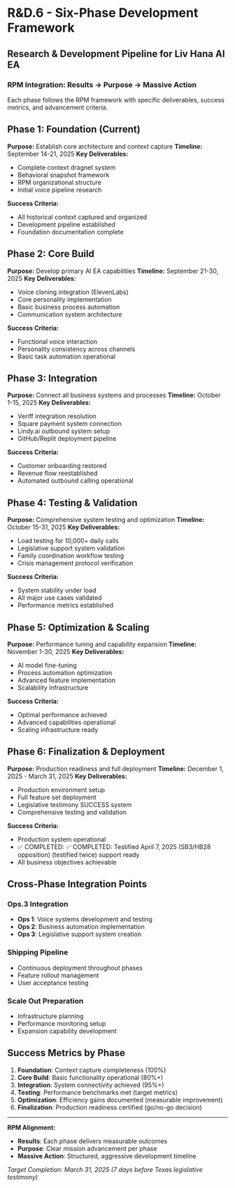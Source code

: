 # R&D.6 - Six-Phase Development Framework

## Research & Development Pipeline for Liv Hana AI EA

### RPM Integration: Results → Purpose → Massive Action

Each phase follows the RPM framework with specific deliverables, success metrics, and advancement criteria.

## Phase 1: Foundation (Current)

**Purpose:** Establish core architecture and context capture
**Timeline:** September 14-21, 2025
**Key Deliverables:**

- Complete context dragnet system
- Behavioral snapshot framework
- RPM organizational structure
- Initial voice pipeline research

**Success Criteria:**

- All historical context captured and organized
- Development pipeline established
- Foundation documentation complete

## Phase 2: Core Build

**Purpose:** Develop primary AI EA capabilities
**Timeline:** September 21-30, 2025
**Key Deliverables:**

- Voice cloning integration (ElevenLabs)
- Core personality implementation
- Basic business process automation
- Communication system architecture

**Success Criteria:**

- Functional voice interaction
- Personality consistency across channels
- Basic task automation operational

## Phase 3: Integration

**Purpose:** Connect all business systems and processes
**Timeline:** October 1-15, 2025
**Key Deliverables:**

- Veriff integration resolution
- Square payment system connection
- Lindy.ai outbound system setup
- GitHub/Replit deployment pipeline

**Success Criteria:**

- Customer onboarding restored
- Revenue flow reestablished
- Automated outbound calling operational

## Phase 4: Testing & Validation

**Purpose:** Comprehensive system testing and optimization
**Timeline:** October 15-31, 2025
**Key Deliverables:**

- Load testing for 10,000+ daily calls
- Legislative support system validation
- Family coordination workflow testing
- Crisis management protocol verification

**Success Criteria:**

- System stability under load
- All major use cases validated
- Performance metrics established

## Phase 5: Optimization & Scaling

**Purpose:** Performance tuning and capability expansion
**Timeline:** November 1-30, 2025
**Key Deliverables:**

- AI model fine-tuning
- Process automation optimization
- Advanced feature implementation
- Scalability infrastructure

**Success Criteria:**

- Optimal performance achieved
- Advanced capabilities operational
- Scaling infrastructure ready

## Phase 6: Finalization & Deployment

**Purpose:** Production readiness and full deployment
**Timeline:** December 1, 2025 - March 31, 2025
**Key Deliverables:**

- Production environment setup
- Full feature set deployment
- Legislative testimony SUCCESS system
- Comprehensive testing and validation

**Success Criteria:**

- Production system operational
- ✅ COMPLETED: ✅ COMPLETED: Testified April 7, 2025 (SB3/HB28 opposition) (testified twice) support ready
- All business objectives achievable

## Cross-Phase Integration Points

### Ops.3 Integration

- **Ops 1**: Voice systems development and testing
- **Ops 2**: Business automation implementation
- **Ops 3**: Legislative support system creation

### Shipping Pipeline

- Continuous deployment throughout phases
- Feature rollout management
- User acceptance testing

### Scale Out Preparation

- Infrastructure planning
- Performance monitoring setup
- Expansion capability development

## Success Metrics by Phase

1. **Foundation**: Context capture completeness (100%)
2. **Core Build**: Basic functionality operational (80%+)
3. **Integration**: System connectivity achieved (95%+)
4. **Testing**: Performance benchmarks met (target metrics)
5. **Optimization**: Efficiency gains documented (measurable improvement)
6. **Finalization**: Production readiness certified (go/no-go decision)

---
**RPM Alignment:**

- **Results**: Each phase delivers measurable outcomes
- **Purpose**: Clear mission advancement per phase
- **Massive Action**: Structured, aggressive development timeline

*Target Completion: March 31, 2025 (7 days before Texas legislative testimony)*
